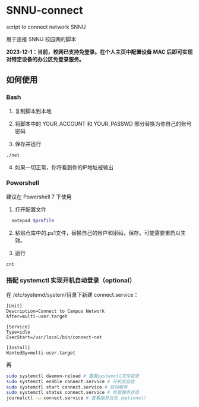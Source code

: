 # SNNU-connect
script to connect network SNNU

用于连接 SNNU 校园网的脚本 

**2023-12-1：当前，校网已支持免登录。在个人主页中配置设备 MAC 后即可实现对特定设备的办公区免登录服务。**

## 如何使用

### Bash

1. 复制脚本到本地

2. 将脚本中的 YOUR_ACCOUNT 和 YOUR_PASSWD 部分替换为你自己的账号密码

3. 保存并运行

```bash
./net
```

4. 如果一切正常，你将看到你的IP地址被输出

### Powershell

建议在 Powershell 7 下使用

1. 打开配置文件

```powershell
  notepad $profile
```

2. 粘贴仓库中的.ps1文件，替换自己的账户和密码，保存。可能需要重启以生效。

3. 运行

```powershell
cnt
```

### 搭配 systemctl 实现开机自动登录（optional）

在 /etc/systemd/system/目录下新建 connect.service：
```
[Unit]
Description=Connect to Campus Network
After=multi-user.target

[Service]
Type=idle
ExecStart=/usr/local/bin/connect-net

[Install]
WantedBy=multi-user.target
```
再
```bash
sudo systemctl daemon-reload # 重载systemctl文件目录
sudo systemctl enable connect.service # 开机后自启
sudo systemctl start connect.service # 启动服务
sudo systemctl status connect.service # 检查服务状态
journalctl -u connect.service # 查看服务日志（optional）
```


